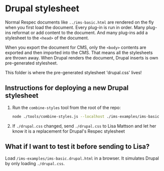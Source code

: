 # Drupal stylesheet

Normal Respec documents like `../ims-basic.html` are rendered on the fly when you first load the document. Every plug-in is run in order. Many plug-ins reformat or add content to the document. And many plug-ins add a stylesheet to the `<head>` of the document.

When you export the document for CMS, only the `<body>` contents are exported and then imported into the CMS. That means all the stylesheets are thrown away. When Drupal renders the document, Drupal inserts is own pre-generated stylesheet.

This folder is where the pre-generated stylesheet 'drupal.css' lives!

## Instructions for deploying a new Drupal stylesheet

1. Run the `combine-styles` tool from the root of the repo:

   ```bash
   node ./tools/combine-styles.js --localhost ./ims-examples/ims-basic.html ./src/1edtech/styles/drupal.css
   ```

2. If `./drupal.css` changed, send `./drupal.css` to Lisa Mattson and let her know it is a replacement for Drupal's Respec stylesheet

## What if I want to test it before sending to Lisa?

Load `/ims-examples/ims-basic.drupal.html` in a browser. It simulates Drupal by only loading `./drupal.css`.
